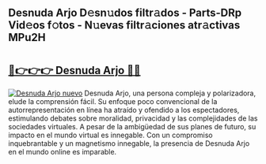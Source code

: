 ## Desnuda Arjo D𝚎sn𝚞dos filtr𝚊dos - Parts-DRp Vid𝚎os f𝚘tos - N𝚞evas filtr𝚊ciones atr𝚊ctivas MPu2H

# <h2><a href="http://mb47qu.tromn.icu/?c=Desnuda+Arjo">🔗👉👉👉 Desnuda Arjo 🔗🔗</a></h2>

[![Desnuda Arjo nuevo](https://i.imgur.com/pEAQMta.gif)](http://mb47qu.tromn.icu/?c=Desnuda+Arjo)
Desnuda Arjo, una persona compleja y polarizadora, elude la comprensión fácil. Su enfoque poco convencional de la autorrepresentación en línea ha atraído y ofendido a los espectadores, estimulando debates sobre moralidad, privacidad y las complejidades de las sociedades virtuales. A pesar de la ambigüedad de sus planes de futuro, su impacto en el mundo virtual es innegable. Con un compromiso inquebrantable y un magnetismo innegable, la presencia de Desnuda Arjo en el mundo online es imparable.
